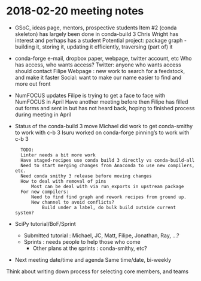 # 2018-02-20 meeting notes


- GSoC, ideas page, mentors, prospective students
        Item #2 (conda skeleton) has largely been done in conda-build 3
        Chris Wright has interest and perhaps has a student
        Potential project: package graph - building it, storing it, updating it efficiently, traversing (part of) it
        
- conda-forge e-mail, dropbox paper, webpage, twitter account, etc
        Who has access, who wants access?
        Twitter: anyone who wants access should contact Filipe
        Webpage : 
            new work to search for a feedstock, and make it faster
        Social: want to make our name easier to find and more out front


- NumFOCUS updates
        Filipe is trying to get a face to face with NumFOCUS in April
        Have another meeting before then
        Filipe has filled out forms and sent in but has not heard back, hoping to finished process during meeting in April
        
- Status of the conda-build 3 move
        Michael did work to get conda-smithy to work with c-b 3
        Isuru worked on conda-forge pinning’s to work with c-b 3
        
        TODO:
        Linter needs a bit more work
        Have staged-recipes use conda build 3 directly vs conda-build-all
        Need to start merging changes from Anaconda to use new compilers, etc.
        Need conda smithy 3 release before moving changes
        How to deal with removal of pins
            Most can be deal with via run_exports in upstream package
        For new compilers:
            Need to find find graph and rework recipes from ground up.
            New channel to avoid conflicts?
                Build under a label, do bulk build outside current system?


- SciPy tutorial/BoF/Sprint
    - Submitted tutorial : Michael, JC, Matt, Filipe, Jonathan, Ray, …?
    - Sprints : needs people to help those who come
        - Other plans at the sprints : conda-smithy, etc?
        
- Next meeting date/time and agenda
        Same time/date, bi-weekly

Think about writing down process for selecting core members, and teams

